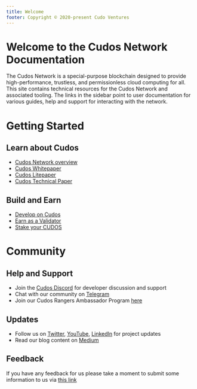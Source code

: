 ```yaml
---
title: Welcome
footer: Copyright © 2020-present Cudo Ventures
---
```


# Welcome to the Cudos Network Documentation

The Cudos Network is a special-purpose blockchain designed to provide high-performance, trustless, and permissionless cloud computing for all. This site contains technical resources for the Cudos Network and associated tooling. The links in the sidebar point to user documentation for various guides, help and support for interacting with the network.

# Getting Started

## Learn about Cudos

* [Cudos Network overview](/docs/learn-cudos/layers-and-networks/cudos-network-overview.md)
* [Cudos Whitepaper](https://docs.cudos.org/pdf/en/cudos-white-paper.pdf)
* [Cudos Litepaper](https://docs.cudos.org/pdf/en/cudos-lite-paper.pdf)
* [Cudos Technical Paper](https://docs.cudos.org/pdf/en/cudos-technical-paper.pdf)

## Build and Earn

* [Develop on Cudos](/docs/build-and-earn/#testnet-guides)
* [Earn as a Validator](/docs/become-a-validator/run-validator-node.md)
* [Stake your CUDOS](/docs/become-a-validator/delegated-staking-and-rewards.md)

# Community

## Help and Support

* Join the [Cudos Discord](https://discord.gg/t397SKqf4u) for developer discussion and support
* Chat with our community on [Telegram](https://t.me/cudostelegram)
* Join our Cudos Rangers Ambassador Program [here](https://www.cudos.org/ambassador)

## Updates

* Follow us on [Twitter](https://twitter.com/CUDOS_), [YouTube](https://www.youtube.com/channel/UCbS48Q09D5xMDCVX0T_OeCw), [LinkedIn](https://www.linkedin.com/company/cudos1/) for project updates
* Read our blog content on [Medium](https://medium.com/cudos)

## Feedback

If you have any feedback for us please take a moment to submit some information to us via [this link](https://forms.gle/2p2gQyGq9NJcaqzHA)
